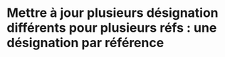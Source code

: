 # Mettre à jour plusieurs désignation différents pour plusieurs réfs : une désignation par référence
